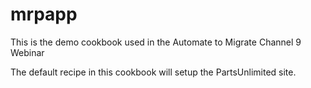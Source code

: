 # mrpapp

This is the demo cookbook used in the Automate to Migrate Channel 9 Webinar

The default recipe in this cookbook will setup the PartsUnlimited site.
